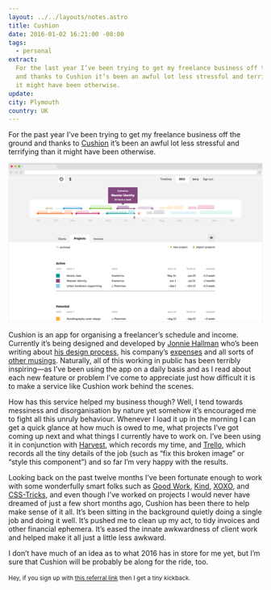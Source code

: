 ```yaml
---
layout: ../../layouts/notes.astro
title: Cushion
date: 2016-01-02 16:21:00 -08:00
tags:
  - personal
extract:
  For the last year I’ve been trying to get my freelance business off the ground
  and thanks to Cushion it’s been an awful lot less stressful and terrifying than
  it might have been otherwise.
update:
city: Plymouth
country: UK
---
```


For the past year I’ve been trying to get my freelance business off the ground and thanks to [Cushion](http://cushionapp.com) it’s been an awful lot less stressful and terrifying than it might have been otherwise.

![Cushion](/images/cushion.png)

Cushion is an app for organising a freelancer’s schedule and income. Currently it’s being designed and developed by [Jonnie Hallman](http://destroytoday.com) who’s been writing about [his design process](http://cushionapp.com/journal), his company’s [expenses](http://cushionapp.com/expenses) and all sorts of [other musings](http://cushionapp.com/blog). Naturally, all of this working in public has been terribly inspiring—as I’ve been using the app on a daily basis and as I read about each new feature or problem I’ve come to appreciate just how difficult it is to make a service like Cushion work behind the scenes.

How has this service helped my business though? Well, I tend towards messiness and disorganisation by nature yet somehow it’s encouraged me to fight all this unruly behaviour. Whenever I load it up in the morning I can get a quick glance at how much is owed to me, what projects I’ve got coming up next and what things I currently have to work on. I’ve been using it in conjunction with [Harvest](https://www.getharvest.com/), which records my time, and [Trello](trello.com), which records all the tiny details of the job (such as “fix this broken image” or “style this component”) and so far I’m very happy with the results.

Looking back on the past twelve months I’ve been fortunate enough to work with some wonderfully smart folks such as [Good Work](http://www.simplygoodwork.com/), [Kind](http://madebykind.com/), [XOXO](http://xoxopdx.com/), and [CSS-Tricks](https://css-tricks.com/), and even though I’ve worked on projects I would never have dreamed of just a few short months ago, Cushion has been there to help make sense of it all. It’s been sitting in the background quietly doing a single job and doing it well. It’s pushed me to clean up my act, to tidy invoices and other financial ephemera. It’s eased the innate awkwardness of client work and helped make it all just a little less awkward.

I don’t have much of an idea as to what 2016 has in store for me yet, but I’m sure that Cushion will be probably be along for the ride, too.

<small>Hey, if you sign up with <a href="http://get.cushionapp.com/bd21cc21ad">this referral link</a> then I get a tiny kickback.</small>
